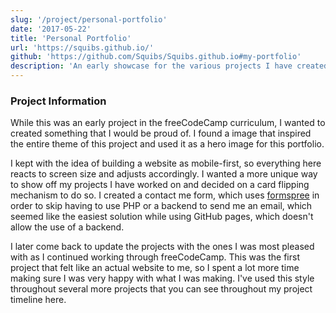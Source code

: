 ```yaml
---
slug: '/project/personal-portfolio'
date: '2017-05-22'
title: 'Personal Portfolio'
url: 'https://squibs.github.io/'
github: 'https://github.com/Squibs/Squibs.github.io#my-portfolio'
description: 'An early showcase for the various projects I have created. I started using more responsive design aspects, having different layouts based on screen width. This is the project I wanted to improve upon, while making the site you are currently on.'
---
```


### Project Information

While this was an early project in the freeCodeCamp curriculum, I wanted to created something that I would be proud of. I found a image that inspired the entire theme of this project and used it as a hero image for this portfolio.

I kept with the idea of building a website as mobile-first, so everything here reacts to screen size and adjusts accordingly. I wanted a more unique way to show off my projects I have worked on and decided on a card flipping mechanism to do so. I created a contact me form, which uses [formspree](https://formspree.io/) in order to skip having to use PHP or a backend to send me an email, which seemed like the easiest solution while using GitHub pages, which doesn't allow the use of a backend.

I later come back to update the projects with the ones I was most pleased with as I continued working through freeCodeCamp. This was the first project that felt like an actual website to me, so I spent a lot more time making sure I was very happy with what I was making. I've used this style throughout several more projects that you can see throughout my project timeline here.

